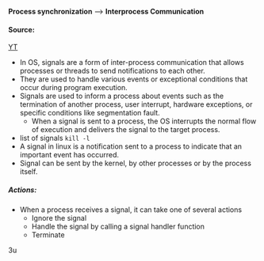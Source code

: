 **Process synchronization** --> **Interprocess Communication**

#### Source:
[YT](https://www.youtube.com/watch?v=p-qltZWQKAs&list=PL3uLubnzL2Tlbyrr2GFVRE7Azo8FJe-dJ&index=10)

* In OS, signals are a form of inter-process communication that allows processes or threads to send notifications to each other.
* They are used to handle various events or exceptional conditions that occur during program execution.
* Signals are used to inform a process about events such as the termination of another process, user interrupt, hardware exceptions, or  specific conditions like segmentation fault.
	* When a signal is sent to a process, the OS interrupts the normal flow of  execution and delivers the signal to the target process.
* list of signals `kill -l`
* A signal in linux is a notification sent to a process to indicate that an important event has occurred.
* Signal can be sent by the kernel, by other processes or by the process itself.


##### Actions:

* When a process receives a signal, it can take one of several actions
	* Ignore the signal
	* Handle the signal by calling a signal handler function
	* Terminate

3u